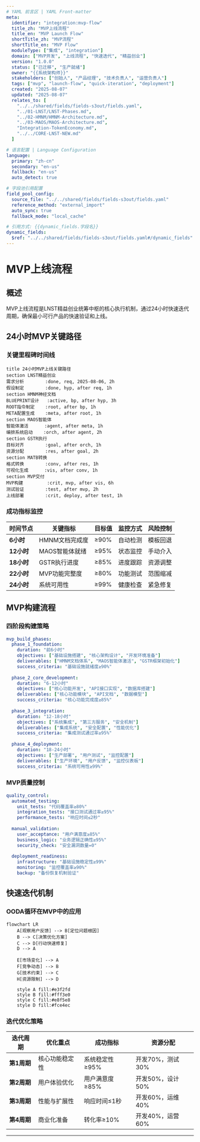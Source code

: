 ```yaml
---
# YAML 前言区 | YAML Front-matter
meta:
  identifier: "integration:mvp-flow"
  title_zh: "MVP上线流程"
  title_en: "MVP Launch Flow"
  shortTitle_zh: "MVP流程"
  shortTitle_en: "MVP Flow"
  moduleType: ["集成", "integration"]
  domain: ["MVP开发", "上线流程", "快速迭代", "精益创业"]
  version: "1.0.0"
  status: ["已迁移", "生产就绪"]
  owner: "{{系统架构师}}"
  stakeholders: ["创始人", "产品经理", "技术负责人", "运营负责人"]
  tags: ["mvp", "launch-flow", "quick-iteration", "deployment"]
  created: "2025-08-07"
  updated: "2025-08-07"
  relates_to: [
    "../../shared/fields/fields-s3out/fields.yaml",
    "../01-LNST/LNST-Phases.md",
    "../02-HMNM/HMNM-Architecture.md",
    "../03-MAOS/MAOS-Architecture.md",
    "Integration-TokenEconomy.md",
    "../../CORE-LNST-NEW.md"
  ]

# 语言配置 | Language Configuration
language:
  primary: "zh-cn"
  secondary: "en-us"
  fallback: "en-us"
  auto_detect: true

# 字段池引用配置
field_pool_config:
  source_file: "../../shared/fields/fields-s3out/fields.yaml"
  reference_method: "external_import"
  auto_sync: true
  fallback_mode: "local_cache"

# 引用方式: {{dynamic_fields.字段名}}
dynamic_fields:
  $ref: "../../shared/fields/fields-s3out/fields.yaml#/dynamic_fields"
---
```


# MVP上线流程

## 概述

MVP上线流程是LNST精益创业统筹中枢的核心执行机制，通过24小时快速迭代周期，确保最小可行产品的快速验证和上线。

## 24小时MVP关键路径

### 关键里程碑时间线

```gantt
title 24小时MVP上线关键路径
section LNST精益创业
需求分析        :done, req, 2025-08-06, 2h
假设制定        :done, hyp, after req, 1h
section HMNM神经文档
BLUEPRINT设计   :active, bp, after hyp, 3h
ROOT指令制定    :root, after bp, 1h
META配置生成    :meta, after root, 1h
section MAOS智能体
智能体激活      :agent, after meta, 1h
编排系统启动    :orch, after agent, 2h
section GSTR执行
目标对齐        :goal, after orch, 1h
资源分配        :res, after goal, 2h
section MATB转换
格式转换        :conv, after res, 1h
可视化生成      :vis, after conv, 1h
section MVP交付
MVP构建         :crit, mvp, after vis, 6h
测试验证        :test, after mvp, 2h
上线部署        :crit, deploy, after test, 1h
```

### 成功指标监控

| 时间节点 | 关键指标 | 目标值 | 监控方式 | 风险控制 |
|----------|----------|--------|----------|----------|
| **6小时** | HMNM文档完成度 | ≥90% | 自动检测 | 模板回退 |
| **12小时** | MAOS智能体就绪 | ≥95% | 状态监控 | 手动介入 |
| **18小时** | GSTR执行进度 | ≥85% | 进度跟踪 | 资源调整 |
| **22小时** | MVP功能完整度 | ≥80% | 功能测试 | 范围缩减 |
| **24小时** | 系统可用性 | ≥99% | 健康检查 | 紧急修复 |

## MVP构建流程

### 四阶段构建策略

```yaml
mvp_build_phases:
  phase_1_foundation:
    duration: "前6小时"
    objectives: ["基础设施搭建", "核心架构设计", "开发环境准备"]
    deliverables: ["HMNM文档体系", "MAOS智能体激活", "GSTR框架初始化"]
    success_criteria: "基础设施就绪度≥90%"
    
  phase_2_core_development:
    duration: "6-12小时"
    objectives: ["核心功能开发", "API接口实现", "数据库搭建"]
    deliverables: ["核心功能模块", "API文档", "数据模型"]
    success_criteria: "核心功能完成度≥85%"
    
  phase_3_integration:
    duration: "12-18小时"
    objectives: ["系统集成", "第三方服务", "安全机制"]
    deliverables: ["集成系统", "安全配置", "性能优化"]
    success_criteria: "集成测试通过率≥95%"
    
  phase_4_deployment:
    duration: "18-24小时"
    objectives: ["生产部署", "用户测试", "监控配置"]
    deliverables: ["生产环境", "用户反馈", "监控仪表板"]
    success_criteria: "系统可用性≥99%"
```

### MVP质量控制

```yaml
quality_control:
  automated_testing:
    unit_tests: "代码覆盖率≥80%"
    integration_tests: "接口测试通过率≥95%"
    performance_tests: "响应时间≤2秒"
    
  manual_validation:
    user_acceptance: "用户满意度≥85%"
    business_logic: "业务逻辑正确性≥95%"
    security_check: "安全漏洞数量=0"
    
  deployment_readiness:
    infrastructure: "基础设施稳定性≥99%"
    monitoring: "监控覆盖率≥90%"
    backup: "备份恢复机制验证"
```

## 快速迭代机制

### OODA循环在MVP中的应用

```mermaid
flowchart LR
    A[观察用户反馈] --> B[定位问题根因]
    B --> C[决策优化方案]
    C --> D[行动快速修复]
    D --> A
    
    E[市场变化] --> A
    F[竞争动态] --> B
    G[技术约束] --> C
    H[资源限制] --> D
    
    style A fill:#e3f2fd
    style B fill:#fff3e0
    style C fill:#e8f5e8
    style D fill:#fce4ec
```

### 迭代优化策略

| 迭代周期 | 优化重点 | 成功指标 | 资源分配 |
|----------|----------|----------|----------|
| **第1周期** | 核心功能稳定性 | 系统稳定性≥95% | 开发70%，测试30% |
| **第2周期** | 用户体验优化 | 用户满意度≥85% | 开发50%，设计50% |
| **第3周期** | 性能与扩展性 | 响应时间≤1秒 | 开发60%，运维40% |
| **第4周期** | 商业化准备 | 转化率≥10% | 开发40%，运营60% |

---